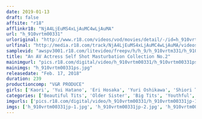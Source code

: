 ```yaml
---
date: 2019-01-13
draft: false
affsite: "r18"
afflinkr18: "NjA4LjEuMS4xLjAuMC4wLjAuMA"
url: "h_910vrtm00331"
urloriginal: "http://www.r18.com/videos/vod/movies/detail/-/id=h_910vrtm00331"
urlfinal: "http://media.r18.com/track/NjA4LjEuMS4xLjAuMC4wLjAuMA/videos/vod/movies/detail/-/id=h_910vrtm00331"
samplevid: "awspv3001.r18.com/litevideo/freepv/h/h_9/h_910vrtm331/h_910vrtm331_dmb_w.mp4"
title: "An AV Actress Self Shot Masturbation Collection No.2"
mainimgurl: "pics.r18.com/digital/video/h_910vrtm00331/h_910vrtm00331ps.jpg"
mainimgs: "h_910vrtm00331ps.jpg"
releasedate: "Feb. 17, 2018"
duration: 239
productioncomp: "V&R PRODUCE"
girls: ['Kaori', 'Yui Hatano', 'Eri Hosaka', 'Yuri Oshikawa', 'Shiori Tsukada', 'Chinami Sakura', 'Nina Nishimura', 'Rika Mari', 'Yukari Miyazawa', 'Minori Kotani']
categories: ['Beautiful Tits', 'Older Sister', 'Big Tits', 'Youthful', 'Other Fetishes', 'Genital Close-Up', 'Masturbation', 'Dirty Talk', 'Over 4 Hours', 'Hi-Def']
imgurls: ['pics.r18.com/digital/video/h_910vrtm00331/h_910vrtm00331jp-1.jpg', 'pics.r18.com/digital/video/h_910vrtm00331/h_910vrtm00331jp-2.jpg', 'pics.r18.com/digital/video/h_910vrtm00331/h_910vrtm00331jp-3.jpg', 'pics.r18.com/digital/video/h_910vrtm00331/h_910vrtm00331jp-4.jpg', 'pics.r18.com/digital/video/h_910vrtm00331/h_910vrtm00331jp-5.jpg', 'pics.r18.com/digital/video/h_910vrtm00331/h_910vrtm00331jp-6.jpg', 'pics.r18.com/digital/video/h_910vrtm00331/h_910vrtm00331jp-7.jpg', 'pics.r18.com/digital/video/h_910vrtm00331/h_910vrtm00331jp-8.jpg', 'pics.r18.com/digital/video/h_910vrtm00331/h_910vrtm00331jp-9.jpg', 'pics.r18.com/digital/video/h_910vrtm00331/h_910vrtm00331jp-10.jpg', 'pics.r18.com/digital/video/h_910vrtm00331/h_910vrtm00331jp-11.jpg', 'pics.r18.com/digital/video/h_910vrtm00331/h_910vrtm00331jp-12.jpg', 'pics.r18.com/digital/video/h_910vrtm00331/h_910vrtm00331jp-13.jpg', 'pics.r18.com/digital/video/h_910vrtm00331/h_910vrtm00331jp-14.jpg', 'pics.r18.com/digital/video/h_910vrtm00331/h_910vrtm00331jp-15.jpg', 'pics.r18.com/digital/video/h_910vrtm00331/h_910vrtm00331jp-16.jpg', 'pics.r18.com/digital/video/h_910vrtm00331/h_910vrtm00331jp-17.jpg', 'pics.r18.com/digital/video/h_910vrtm00331/h_910vrtm00331jp-18.jpg', 'pics.r18.com/digital/video/h_910vrtm00331/h_910vrtm00331jp-19.jpg', 'pics.r18.com/digital/video/h_910vrtm00331/h_910vrtm00331jp-20.jpg']
imgs: ['h_910vrtm00331jp-1.jpg', 'h_910vrtm00331jp-2.jpg', 'h_910vrtm00331jp-3.jpg', 'h_910vrtm00331jp-4.jpg', 'h_910vrtm00331jp-5.jpg', 'h_910vrtm00331jp-6.jpg', 'h_910vrtm00331jp-7.jpg', 'h_910vrtm00331jp-8.jpg', 'h_910vrtm00331jp-9.jpg', 'h_910vrtm00331jp-10.jpg', 'h_910vrtm00331jp-11.jpg', 'h_910vrtm00331jp-12.jpg', 'h_910vrtm00331jp-13.jpg', 'h_910vrtm00331jp-14.jpg', 'h_910vrtm00331jp-15.jpg', 'h_910vrtm00331jp-16.jpg', 'h_910vrtm00331jp-17.jpg', 'h_910vrtm00331jp-18.jpg', 'h_910vrtm00331jp-19.jpg', 'h_910vrtm00331jp-20.jpg']
---
```

